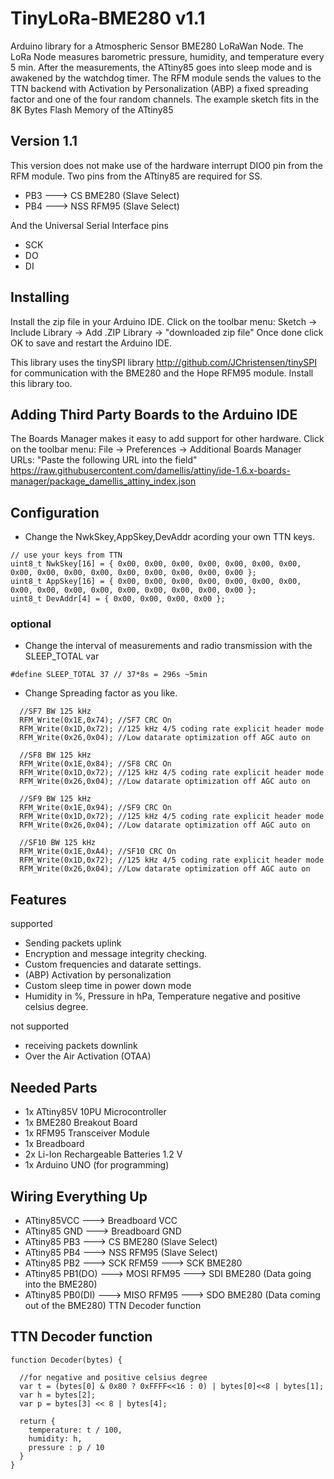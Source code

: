 # TinyLoRa-BME280 v1.1
Arduino library for a Atmospheric Sensor BME280 LoRaWan Node.
The LoRa Node measures barometric pressure, humidity, and temperature every 5 min. 
After the measurements, the ATtiny85 goes into sleep mode and is awakened by the watchdog timer.
The RFM module sends the values to the TTN backend with Activation by Personalization (ABP) 
a fixed spreading factor and one of the four random channels.
The example sketch fits in the 8K Bytes Flash Memory of the ATtiny85

## Version 1.1
This version does not make use of the hardware interrupt DIO0 pin from the RFM module.
Two pins from the ATtiny85 are required for SS.
* PB3 ---> CS BME280 (Slave Select)
* PB4 ---> NSS RFM95 (Slave Select)

And the Universal Serial Interface pins
* SCK
* DO
* DI

## Installing
Install the zip file in your Arduino IDE.
Click on the toolbar menu: Sketch -> Include Library -> Add .ZIP Library -> "downloaded zip file"
Once done click OK to save and restart the Arduino IDE.

This library uses the tinySPI library http://github.com/JChristensen/tinySPI
for communication with the BME280 and the Hope RFM95 module.
Install this library too.

## Adding Third Party Boards to the Arduino IDE
The Boards Manager makes it easy to add support for other hardware.
Click on the toolbar menu: File -> Preferences -> Additional Boards Manager URLs: "Paste the following URL into the field"
https://raw.githubusercontent.com/damellis/attiny/ide-1.6.x-boards-manager/package_damellis_attiny_index.json

## Configuration
* Change the NwkSkey,AppSkey,DevAddr acording your own TTN keys.
```
// use your keys from TTN
uint8_t NwkSkey[16] = { 0x00, 0x00, 0x00, 0x00, 0x00, 0x00, 0x00, 0x00, 0x00, 0x00, 0x00, 0x00, 0x00, 0x00, 0x00, 0x00 };
uint8_t AppSkey[16] = { 0x00, 0x00, 0x00, 0x00, 0x00, 0x00, 0x00, 0x00, 0x00, 0x00, 0x00, 0x00, 0x00, 0x00, 0x00, 0x00 };
uint8_t DevAddr[4] = { 0x00, 0x00, 0x00, 0x00 };
```
### optional	
* Change the interval of measurements and radio transmission with the SLEEP_TOTAL var
```
#define SLEEP_TOTAL 37 // 37*8s = 296s ~5min
```
* Change Spreading factor as you like.
```
  //SF7 BW 125 kHz
  RFM_Write(0x1E,0x74); //SF7 CRC On
  RFM_Write(0x1D,0x72); //125 kHz 4/5 coding rate explicit header mode
  RFM_Write(0x26,0x04); //Low datarate optimization off AGC auto on
  
  //SF8 BW 125 kHz
  RFM_Write(0x1E,0x84); //SF8 CRC On
  RFM_Write(0x1D,0x72); //125 kHz 4/5 coding rate explicit header mode
  RFM_Write(0x26,0x04); //Low datarate optimization off AGC auto on
  
  //SF9 BW 125 kHz
  RFM_Write(0x1E,0x94); //SF9 CRC On
  RFM_Write(0x1D,0x72); //125 kHz 4/5 coding rate explicit header mode
  RFM_Write(0x26,0x04); //Low datarate optimization off AGC auto on 

  //SF10 BW 125 kHz
  RFM_Write(0x1E,0xA4); //SF10 CRC On
  RFM_Write(0x1D,0x72); //125 kHz 4/5 coding rate explicit header mode
  RFM_Write(0x26,0x04); //Low datarate optimization off AGC auto on
```
## Features
supported
* Sending packets uplink
* Encryption and message integrity checking.
* Custom frequencies and datarate settings.
* (ABP) Activation by personalization
* Custom sleep time in power down mode 
* Humidity in %, Pressure in hPa, Temperature negative and positive celsius degree.

not supported

* receiving packets downlink
* Over the Air Activation (OTAA)

## Needed Parts
* 1x ATtiny85V 10PU Microcontroller
* 1x BME280 Breakout Board
* 1x RFM95 Transceiver Module
* 1x Breadboard
* 2x Li-Ion Rechargeable Batteries 1.2 V
* 1x Arduino UNO (for programming)

## Wiring Everything Up
* ATtiny85VCC ---> Breadboard VCC
* ATtiny85 GND ---> Breadboard GND
* ATtiny85 PB3 ---> CS BME280 (Slave Select)
* ATtiny85 PB4 ---> NSS RFM95 (Slave Select)
* ATtiny85 PB2 ---> SCK RFM59  ---> SCK BME280
* ATtiny85 PB1(DO) ---> MOSI RFM95 ---> SDI BME280 (Data going into the BME280)
* ATtiny85 PB0(DI) ---> MISO RFM95 ---> SDO BME280 (Data coming out of the BME280) TTN Decoder function

## TTN Decoder function
```
function Decoder(bytes) {

  //for negative and positive celsius degree
  var t = (bytes[0] & 0x80 ? 0xFFFF<<16 : 0) | bytes[0]<<8 | bytes[1];
  var h = bytes[2];
  var p = bytes[3] << 8 | bytes[4];

  return {
    temperature: t / 100,
    humidity: h,
    pressure : p / 10
  }
}
```

